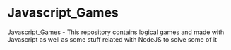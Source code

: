 # Javascript_Games
Javascript_Games - This repository contains logical games and made with Javascript as well as some stuff related with NodeJS to solve some of it
